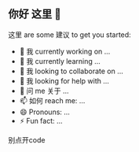 ## 你好 这里 👋

<!--
**sheep183/sheep183** 是 一个 ✨ _特别的_ ✨ repository 因为 它的 `README.md` (这个 文件) appears 在 你的 GitHub profile.
-->
这里 are some 建议 to get you started:

- 🔭 我 currently working on ...
- 🌱 我 currently learning ...
- 👯 我 looking to collaborate on ...
- 🤔 我 looking for help with ...
- 💬 问 me 关于 ...
- 📫 如何 reach me: ...
- 😄 Pronouns: ...
- ⚡ Fun fact: ...
>>>
别点开code
<!--
Traceback (most recent call last):
  File "/sheep183/sheep183/什么玩意.py", line 93, in <module>
    if fanyiVIP == False:
      raise SystemError("翻译VIP已过期")
          ^^^
SystemError: 翻译VIP已过期
-->
